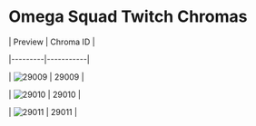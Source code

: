 # Omega Squad Twitch Chromas


| Preview | Chroma ID |

|---------|-----------|

| ![29009](https://raw.communitydragon.org/latest/plugins/rcp-be-lol-game-data/global/default/v1/champion-chroma-images/29/29009.png) | 29009 |

| ![29010](https://raw.communitydragon.org/latest/plugins/rcp-be-lol-game-data/global/default/v1/champion-chroma-images/29/29010.png) | 29010 |

| ![29011](https://raw.communitydragon.org/latest/plugins/rcp-be-lol-game-data/global/default/v1/champion-chroma-images/29/29011.png) | 29011 |